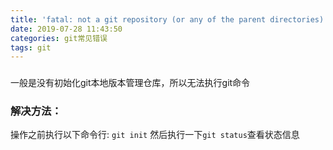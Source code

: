 ```yaml
---
title: 'fatal: not a git repository (or any of the parent directories): .git'
date: 2019-07-28 11:43:50
categories: git常见错误
tags: git
---
```

### 

<!--more-->

一般是没有初始化git本地版本管理仓库，所以无法执行git命令 

### 解决方法：
操作之前执行以下命令行: `git init` 
然后执行一下`git status`查看状态信息